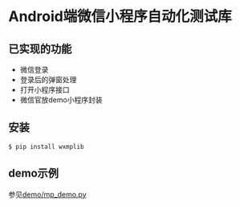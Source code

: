 
# Android端微信小程序自动化测试库

## 已实现的功能

* 微信登录
* 登录后的弹窗处理
* 打开小程序接口
* 微信官放demo小程序封装


## 安装

```
$ pip install wxmplib
```

## demo示例

参见[demo/mp_demo.py](blob/master/demo/mp_demo.py)